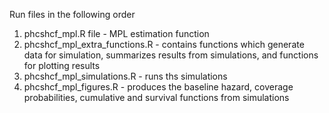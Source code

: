 Run files in the following order

1. phcshcf_mpl.R file - MPL estimation function
2. phcshcf_mpl_extra_functions.R - contains functions which generate data for simulation, summarizes results from simulations, and functions for plotting results
3. phcshcf_mpl_simulations.R - runs ths simulations
4. phcshcf_mpl_figures.R - produces the baseline hazard, coverage probabilities, cumulative and survival functions from simulations
